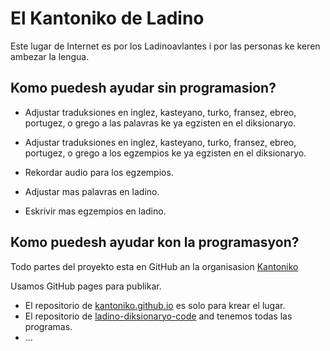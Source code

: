 # El Kantoniko de Ladino

Este lugar de Internet es por los Ladinoavlantes i por las personas ke keren ambezar la lengua.


## Komo puedesh ayudar sin programasion?

* Adjustar traduksiones en inglez, kasteyano, turko, fransez, ebreo, portugez, o grego a las palavras ke ya egzisten en el diksionaryo.
* Adjustar traduksiones en inglez, kasteyano, turko, fransez, ebreo, portugez, o grego a los egzempios ke ya egzisten en el diksionaryo.
* Rekordar audio para los egzempios.

* Adjustar mas palavras en ladino.
* Eskrivir mas egzempios en ladino.

## Komo puedesh ayudar kon la programasyon?

Todo partes del proyekto esta en GitHub an la organisasion [Kantoniko](https://github.com/kantoniko/)

Usamos GitHub pages para publikar.

* El repositorio de [kantoniko.github.io](https://github.com/kantoniko/kantoniko.github.io/) es solo para krear el lugar.
* El repositorio de [ladino-diksionaryo-code](https://github.com/kantoniko/ladino-diksionaryo-code/) and tenemos todas las programas.
* ...
